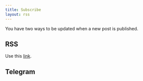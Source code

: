 ```yaml
---
title: Subscribe
layout: rss
---
```


You have two ways to be updated when a new post is published.

## RSS

Use this [link](https://blog.wains.be/index.xml).

## Telegram

<br />
<script async src="https://telegram.org/js/telegram-widget.js?9" data-telegram-post="blogsw/3" data-width="100%"></script>
